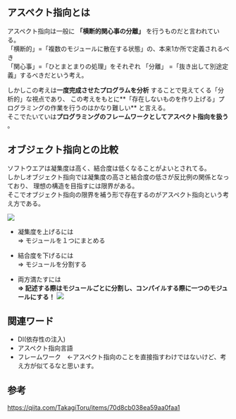 ## アスペクト指向とは
アスペクト指向は一般に **「横断的関心事の分離」** を行うものだと言われている。  
「横断的」=「複数のモジュールに散在する状態」の、本来1か所で定義されるべき  
「関心事」=「ひとまとまりの処理」をそれぞれ
「分離」  =「抜き出して別途定義」するべきだという考え。  

しかしこの考えは**一度完成させたプログラムを分析** することで見えてくる「分析的」な視点であり、
この考えをもとに**「存在しないものを作り上げる」プログラミングの作業を行うのはかなり難しい** と言える。  
そこでたいていは**プログラミングのフレームワークとしてアスペクト指向を扱う** 。  

## オブジェクト指向との比較
ソフトウエアは凝集度は高く、結合度は低くなることがよいとされてる。  
しかしオブジェクト指向では凝集度の高さと結合度の低さが反比例の関係となっており、
理想の構造を目指すには限界がある。  
そこでオブジェクト指向の限界を補う形で存在するのがアスペクト指向という考え方である。  

![](https://qiita-user-contents.imgix.net/https%3A%2F%2Fqiita-image-store.s3.amazonaws.com%2F0%2F130026%2F64ad8fa6-338e-b77e-11e0-32b794f1e47e.png?ixlib=rb-1.2.2&auto=compress%2Cformat&gif-q=60&s=d3b1b9343ef21395922847c53643eb92)

- 凝集度を上げるには  
⇒ モジュールを１つにまとめる

- 結合度を下げるには  
⇒ モジュールを分割する

- 両方満たすには  
**⇒ 記述する際はモジュールごとに分割し、コンパイルする際に一つのモジュールにする！**
![](https://qiita-user-contents.imgix.net/https%3A%2F%2Fqiita-image-store.s3.amazonaws.com%2F0%2F130026%2F79fd8899-7a46-d2e2-83a5-e13f72d53009.png?ixlib=rb-1.2.2&auto=compress%2Cformat&gif-q=60&s=95facf41fd2d4bc383b2770fcfd4d124)

## 関連ワード
- DI(依存性の注入)
- アスペクト指向言語
- フレームワーク　←アスペクト指向のことを直接指すわけではないけど、考え方が似てるなと思います。

## 参考
https://qiita.com/TakagiToru/items/70d8cb038ea59aa0faa1
